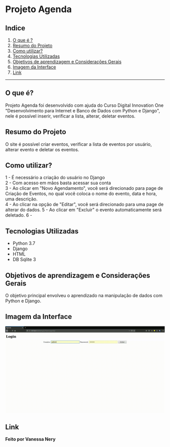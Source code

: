 # Projeto Agenda

## Indice
1. [O que é ?](#o-que-é)
2. [Resumo do Projeto](#resumo-do-projeto)
3. [Como utilizar?](3como-utilizar) 
4. [Tecnologias Utilizadas](#tecnologias-utilizadas)
5. [Objetivos de aprendizagem e Considerações Gerais](#objetivos-de-aprendizagem-e-considerações-gerais)
6. [Imagem da Interface](#imagem-da-interface)
7. [Link](#link)

* * * 
## O que é?

Projeto Agenda foi desenvolvido com ajuda do Curso Digital Innovation One 
"Desenvolvimento para Internet e Banco de Dados com Python e Django", 
nele é possível inserir, verificar a lista, alterar, deletar eventos.

## Resumo do Projeto

O site é possível criar eventos, verificar a lista de eventos por usuário, alterar evento e 
deletar os eventos.

## Como utilizar?

1 - É necessário a criação do usuário no Django  
2 - Com acesso em mãos basta acessar sua conta  
3 - Ao clicar em "Novo Agendamento", você será direcionado para page de Criação de Eventos, no qual você coloca o nome do evento, data e hora, uma descrição.  
4 - Ao clicar na opção de "Editar", você será direcionado para uma page de alterar do dados.
5 - Ao clicar em "Excluir" o evento automaticamente será deletado.
6 - 

## Tecnologias Utilizadas

* Python 3.7
* Django
* HTML
* DB Sqlite 3

## Objetivos de aprendizagem e Considerações Gerais

O objetivo principal envolveu o aprendizado na manipulação de dados com Python e Django.

## Imagem da Interface

![Tela do sistema](/img/screen-calendar.gif)

## Link

**Feito por Vanessa Nery**
